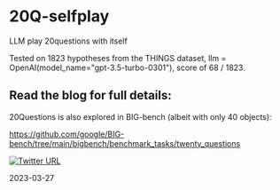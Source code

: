 # 20Q-selfplay
LLM play 20questions with itself

Tested on 1823 hypotheses from the THINGS dataset, llm = OpenAI(model_name="gpt-3.5-turbo-0301"), score of 68 / 1823.

## Read the blog for full details: 

20Questions is also explored in BIG-bench (albeit with only 40 objects):

https://github.com/google/BIG-bench/tree/main/bigbench/benchmark_tasks/twenty_questions 

[![Twitter URL](https://img.shields.io/twitter/url/https/twitter.com/bukotsunikki.svg?style=social&label=evanthebouncy)](https://twitter.com/evanthebouncy)

2023-03-27
